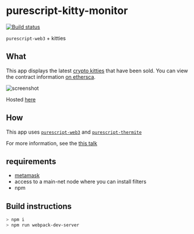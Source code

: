 # purescript-kitty-monitor

[![Build status](https://travis-ci.org/f-o-a-m/foam.monitor.svg?branch=browser)](https://travis-ci.org/f-o-a-m/foam.master?branch=browser)

`purescript-web3` + kitties

## What

This app displays the latest [crypto kitties](https://www.cryptokitties.co/) that have been sold. You can view the contract information [on ethersca](https://etherscan.io/address/0x06012c8cf97bead5deae237070f9587f8e7a266d).

![screenshot](https://github.com/f-o-a-m/purescript-kitty-monitor/blob/master/screenshot.png)

Hosted [here](https://f-o-a-m.github.io/purescript-kitty-monitor/)

## How

This app uses [`purescript-web3`](https://github.com/f-o-a-m/purescript-web3) and [`purescript-thermite`](https://github.com/paf31/purescript-thermite)

For more information, see the [this talk](https://www.youtube.com/watch?v=ozUlodxjH7Y)

## requirements
- [metamask](https://chrome.google.com/webstore/detail/metamask/nkbihfbeogaeaoehlefnkodbefgpgknn?hl=en)
- access to a main-net node where you can install filters
- npm


## Build instructions
```bash
> npm i
> npm run webpack-dev-server
```
